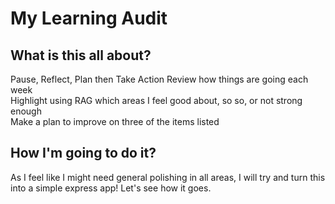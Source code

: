 
# My Learning Audit

## What is this all about?

Pause, Reflect, Plan then Take Action 
Review how things are going each week<br>
Highlight using RAG which areas I feel good about, so so, or not strong enough<br>
Make a plan to improve on three of the items listed

## How I'm going to do it?

As I feel like I might need general polishing in all areas, I will try and turn this into a simple express app!
Let's see how it goes.